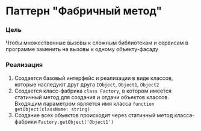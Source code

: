# Паттерн "Фабричный метод"

### Цель

Чтобы множественные вызовы к сложным библиотекам и сервисам в программе заменить на вызовы к одному объекту-фасаду

### Реализация

1. Создается базовый интерфейс и реализации в виде классов, которые наследуют друг
   друга `IObject`, `Object1`, `Object2`
2. Создается класс-фабрика `class Factory`, в котором имеется статичный метод для создания и отдачи объектов классов.
   Входящим параметром является имя класса `function getObject(className: string)`
3. Создание всех объектов происходит через статичный метод класса-фабрики `Factory.getObject('Object1')`
